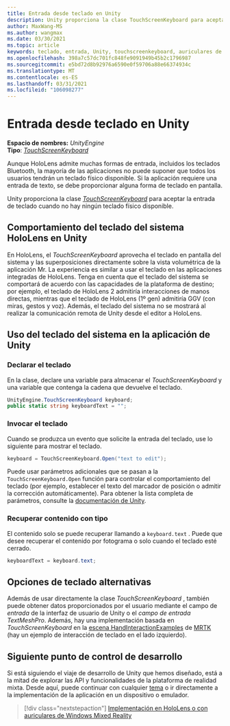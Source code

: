 ```yaml
---
title: Entrada desde teclado en Unity
description: Unity proporciona la clase TouchScreenKeyboard para aceptar la entrada de teclado cuando no hay ningún teclado físico disponible.
author: MaxWang-MS
ms.author: wangmax
ms.date: 03/30/2021
ms.topic: article
keywords: teclado, entrada, Unity, touchscreenkeyboard, auriculares de realidad mixta, auriculares de realidad mixta de Windows, auriculares de realidad virtual, HoloLens, HoloLens 2
ms.openlocfilehash: 398a7c57dc701fc848fe9091949b45b2c1796987
ms.sourcegitcommit: e5bd72d8b92976a6590e0f59706a88e66374934c
ms.translationtype: MT
ms.contentlocale: es-ES
ms.lasthandoff: 03/31/2021
ms.locfileid: "106098277"
---
```

# <a name="keyboard-input-in-unity"></a>Entrada desde teclado en Unity

**Espacio de nombres:** *UnityEngine*<br>
 **Tipo**: *[TouchScreenKeyboard](https://docs.unity3d.com/ScriptReference/TouchScreenKeyboard.html)*

Aunque HoloLens admite muchas formas de entrada, incluidos los teclados Bluetooth, la mayoría de las aplicaciones no puede suponer que todos los usuarios tendrán un teclado físico disponible. Si la aplicación requiere una entrada de texto, se debe proporcionar alguna forma de teclado en pantalla.

Unity proporciona la clase *[TouchScreenKeyboard](https://docs.unity3d.com/ScriptReference/TouchScreenKeyboard.html)* para aceptar la entrada de teclado cuando no hay ningún teclado físico disponible.

## <a name="hololens-system-keyboard-behavior-in-unity"></a>Comportamiento del teclado del sistema HoloLens en Unity

En HoloLens, el *TouchScreenKeyboard* aprovecha el teclado en pantalla del sistema y las superposiciones directamente sobre la vista volumétrica de la aplicación Mr. La experiencia es similar a usar el teclado en las aplicaciones integradas de HoloLens. Tenga en cuenta que el teclado del sistema se comportará de acuerdo con las capacidades de la plataforma de destino; por ejemplo, el teclado de HoloLens 2 admitiría interacciones de manos directas, mientras que el teclado de HoloLens (1º gen) admitiría GGV (con miras, gestos y voz). Además, el teclado del sistema no se mostrará al realizar la comunicación remota de Unity desde el editor a HoloLens.

## <a name="using-the-system-keyboard-in-your-unity-app"></a>Uso del teclado del sistema en la aplicación de Unity

### <a name="declare-the-keyboard"></a>Declarar el teclado

En la clase, declare una variable para almacenar el *TouchScreenKeyboard* y una variable que contenga la cadena que devuelve el teclado.

```cs
UnityEngine.TouchScreenKeyboard keyboard;
public static string keyboardText = "";
```

### <a name="invoke-the-keyboard"></a>Invocar el teclado

Cuando se produzca un evento que solicite la entrada del teclado, use lo siguiente para mostrar el teclado.

```cs
keyboard = TouchScreenKeyboard.Open("text to edit");
```

Puede usar parámetros adicionales que se pasan a la `TouchScreenKeyboard.Open` función para controlar el comportamiento del teclado (por ejemplo, establecer el texto del marcador de posición o admitir la corrección automáticamente). Para obtener la lista completa de parámetros, consulte la [documentación de Unity](https://docs.unity3d.com/ScriptReference/TouchScreenKeyboard.Open.html).

### <a name="retrieve-typed-contents"></a>Recuperar contenido con tipo

El contenido solo se puede recuperar llamando a `keyboard.text` . Puede que desee recuperar el contenido por fotograma o solo cuando el teclado esté cerrado.

```cs
keyboardText = keyboard.text;
```

## <a name="alternative-keyboard-options"></a>Opciones de teclado alternativas

Además de usar directamente la clase *TouchScreenKeyboard* , también puede obtener datos proporcionados por el usuario mediante el campo de *entrada* de la interfaz de usuario de Unity o el *campo de entrada TextMeshPro*. Además, hay una implementación basada en *TouchScreenKeyboard* en la [escena HandInteractionExamples](/windows/mixed-reality/mrtk-unity/features/example-scenes/hand-interaction-examples) de [MRTK](/windows/mixed-reality/mrtk-unity) (hay un ejemplo de interacción de teclado en el lado izquierdo).

## <a name="next-development-checkpoint"></a>Siguiente punto de control de desarrollo

Si está siguiendo el viaje de desarrollo de Unity que hemos diseñado, está a la mitad de explorar las API y funcionalidades de la plataforma de realidad mixta. Desde aquí, puede continuar con cualquier [tema](unity-development-overview.md#3-advanced-features) o ir directamente a la implementación de la aplicación en un dispositivo o emulador.

> [!div class="nextstepaction"]
> [Implementación en HoloLens o con auriculares de Windows Mixed Reality](../platform-capabilities-and-apis/using-visual-studio.md)
